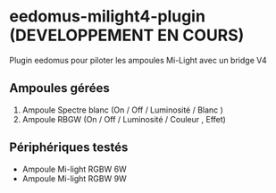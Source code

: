 # eedomus-milight4-plugin (DEVELOPPEMENT EN COURS)

Plugin eedomus pour piloter les ampoules Mi-Light avec un bridge V4

## Ampoules gérées

1. Ampoule Spectre blanc (On / Off / Luminosité / Blanc ) 
2. Ampoule RBGW (On / Off / Luminosité / Couleur , Effet)

## Périphériques testés 

* Ampoule Mi-light RGBW 6W
* Ampoule Mi-light RGBW 9W
